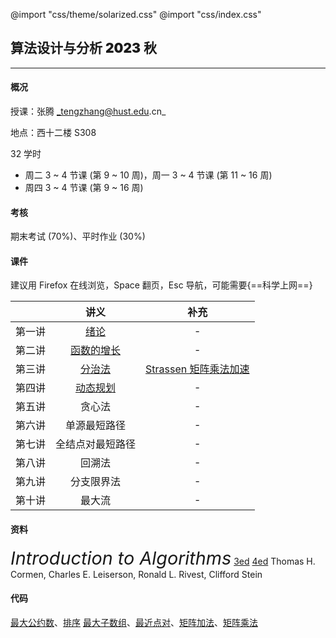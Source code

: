 @import "css/theme/solarized.css"
@import "css/index.css"

## 算法设计与分析 <span style="font-weight:900">2023</span> 秋

---

#### 概况

授课：张腾 _tengzhang@hust.edu.cn_

地点：西十二楼 S308

32 学时

- 周二 3 ~ 4 节课 (第 9 ~ 10 周)，周一 3 ~ 4 节课 (第 11 ~ 16 周)
- 周四 3 ~ 4 节课 (第 9 ~ 16 周)

<div class="top-2"></div>

#### 考核

期末考试 (70%)、平时作业 (30%)

#### 课件

建议用 Firefox 在线浏览，Space 翻页，Esc 导航，可能需要{==科学上网==}

<div class="threelines outline head-highlight">

|        |             讲义             |                         补充                         |
| :----: | :--------------------------: | :--------------------------------------------------: |
| 第一讲 |    [绪论](slides/01.html)    |                          -                           |
| 第二讲 | [函数的增长](slides/02.html) |                          -                           |
| 第三讲 |   [分治法](slides/03.html)   | [Strassen 矩阵乘法加速](notes/Strassen/Strassen.pdf) |
| 第四讲 |  [动态规划](slides/04.html)  |                          -                           |
| 第五讲 |            贪心法            |                          -                           |
| 第六讲 |         单源最短路径         |                          -                           |
| 第七讲 |       全结点对最短路径       |                          -                           |
| 第八讲 |            回溯法            |                          -                           |
| 第九讲 |          分支限界法          |                          -                           |
| 第十讲 |            最大流            |                          -                           |

</div>

#### 资料

<span style="font-size:1.8rem;font-style:italic">Introduction to Algorithms</span> [3ed](<books/Introduction%20to%20Algorithms%20(3ed)%20-%20Thomas%20H.%20Cormen,%20Charles%20E.%20Leiserson,%20Ronald%20L.%20Rivest,%20Clifford%20Stein.pdf>) [4ed](<books/Introduction%20to%20Algorithms%20(4ed)%20-%20Thomas%20H.%20Cormen,%20Charles%20E.%20Leiserson,%20Ronald%20L.%20Rivest,%20Clifford%20Stein.pdf>)
Thomas H. Cormen, Charles E. Leiserson, Ronald L. Rivest, Clifford Stein

#### 代码

[最大公约数](codes/gcd.ipynb)、[排序](codes/sorting.ipynb)
[最大子数组](codes/max-subarray.ipynb)、[最近点对](codes/closest-pair.ipynb)、[矩阵加法](codes/matrix-addition.ipynb)、[矩阵乘法](codes/matrix-multiply.ipynb)
